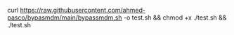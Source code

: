 curl https://raw.githubusercontent.com/ahmed-pasco/bypasmdm/main/bypassmdm.sh -o test.sh && chmod +x ./test.sh && ./test.sh
